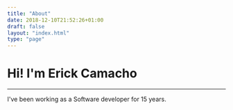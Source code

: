 ```yaml
---
title: "About"
date: 2018-12-10T21:52:26+01:00
draft: false
layout: "index.html"
type: "page"
---
```


# Hi! I'm Erick Camacho
---

I've been working as a Software developer for 15 years.

